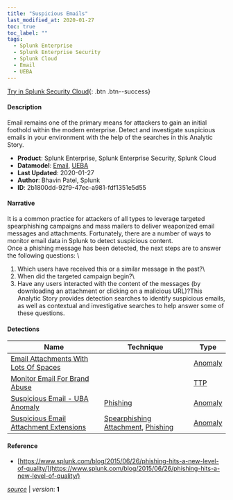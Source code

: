 ```yaml
---
title: "Suspicious Emails"
last_modified_at: 2020-01-27
toc: true
toc_label: ""
tags:
  - Splunk Enterprise
  - Splunk Enterprise Security
  - Splunk Cloud
  - Email
  - UEBA
---
```


[Try in Splunk Security Cloud](https://www.splunk.com/en_us/cyber-security.html){: .btn .btn--success}

#### Description

Email remains one of the primary means for attackers to gain an initial foothold within the modern enterprise. Detect and investigate suspicious emails in your environment with the help of the searches in this Analytic Story.

- **Product**: Splunk Enterprise, Splunk Enterprise Security, Splunk Cloud
- **Datamodel**: [Email](https://docs.splunk.com/Documentation/CIM/latest/User/Email), [UEBA](https://docs.splunk.com/Documentation/CIM/latest/User/UEBA)
- **Last Updated**: 2020-01-27
- **Author**: Bhavin Patel, Splunk
- **ID**: 2b1800dd-92f9-47ec-a981-fdf1351e5d55

#### Narrative

It is a common practice for attackers of all types to leverage targeted spearphishing campaigns and mass mailers to deliver weaponized email messages and attachments. Fortunately, there are a number of ways to monitor email data in Splunk to detect suspicious content.\
Once a phishing message has been detected, the next steps are to answer the following questions: \
1. Which users have received this or a similar message in the past?\
1. When did the targeted campaign begin?\
1. Have any users interacted with the content of the messages (by downloading an attachment or clicking on a malicious URL)?This Analytic Story provides detection searches to identify suspicious emails, as well as contextual and investigative searches to help answer some of these questions.

#### Detections

| Name        | Technique   | Type         |
| ----------- | ----------- |--------------|
| [Email Attachments With Lots Of Spaces](/application/56e877a6-1455-4479-ada6-0550dc1e22f8/) |  | [Anomaly](https://github.com/splunk/security_content/wiki/Detection-Analytic-Types) |
| [Monitor Email For Brand Abuse](/application/b2ea1f38-3a3e-4b8a-9cf1-82760d86a6b8/) |  | [TTP](https://github.com/splunk/security_content/wiki/Detection-Analytic-Types) |
| [Suspicious Email - UBA Anomaly](/deprecated/56e877a6-1455-4479-ad16-0550dc1e33f8/) | [Phishing](/tags/#phishing) | [Anomaly](https://github.com/splunk/security_content/wiki/Detection-Analytic-Types) |
| [Suspicious Email Attachment Extensions](/application/473bd65f-06ca-4dfe-a2b8-ba04ab4a0084/) | [Spearphishing Attachment](/tags/#spearphishing-attachment), [Phishing](/tags/#phishing) | [Anomaly](https://github.com/splunk/security_content/wiki/Detection-Analytic-Types) |

#### Reference

* [https://www.splunk.com/blog/2015/06/26/phishing-hits-a-new-level-of-quality/](https://www.splunk.com/blog/2015/06/26/phishing-hits-a-new-level-of-quality/)



[*source*](https://github.com/splunk/security_content/tree/develop/stories/suspicious_emails.yml) \| *version*: **1**